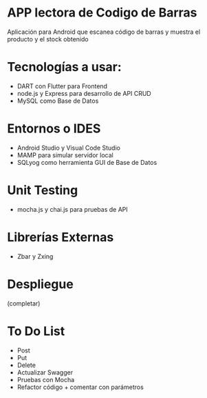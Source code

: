 # APP lectora de Codigo de Barras
Aplicación para Android que escanea código de barras y muestra el producto y el stock obtenido

# Tecnologías a usar:
- DART con Flutter para Frontend
- node.js  y Express para desarrollo de API CRUD
- MySQL como Base de Datos

# Entornos o IDES
- Android Studio y Visual Code Studio
- MAMP para simular servidor local
- SQLyog como herramienta GUI de Base de Datos

# Unit Testing
- mocha.js y chai.js para pruebas de API

# Librerías Externas
- Zbar y Zxing

# Despliegue
(completar)

# To Do List
- Post
- Put
- Delete
- Actualizar Swagger
- Pruebas con Mocha
- Refactor código + comentar con parámetros
